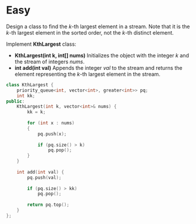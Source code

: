 # Easy

Design a class to find the $k$-th largest element in a stream. Note that it is the $k$-th largest element in the sorted order, not the $k$-th distinct element.

Implement **KthLargest** class:

- **KthLargest(int k, int[] nums)** Initializes the object with the integer $k$ and the stream of integers $nums$.
- **int add(int val)** Appends the integer $val$ to the stream and returns the element representing the $k$-th largest element in the stream.

```cpp
class KthLargest {
    priority_queue<int, vector<int>, greater<int>> pq;
    int kk;
public:
    KthLargest(int k, vector<int>& nums) {
        kk = k;
        
        for (int x : nums)
        {
            pq.push(x);
            
            if (pq.size() > k)
                pq.pop();
        }
    }
    
    int add(int val) {
        pq.push(val);
        
        if (pq.size() > kk)
            pq.pop();
        
        return pq.top();
    }
};
```
